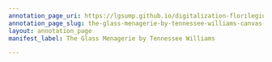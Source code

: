 ```yaml
---
annotation_page_uri: https://lgsump.github.io/digitalization-florilegium/annotations/the-glass-menagerie-by-tennessee-williams-canvas-1-589-589011.json
annotation_page_slug: the-glass-menagerie-by-tennessee-williams-canvas-1-589-589011
layout: annotation_page
manifest_label: The Glass Menagerie by Tennessee Williams

---
```

